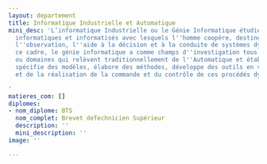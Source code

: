 ```yaml
---
layout: departement
title: Informatique Industrielle et Automatique
mini_desc: 'L’informatique Industrielle ou le Génie Informatique étudie les systèmes
  informatiques et informatisés avec lesquels l''homme coopère, destinés à la perception,
  l''observation, l''aide à la décision et à la conduite de systèmes dynamiques. Dans
  ce cadre, le génie informatique a comme champs d''investigation tous les sujets
  ou domaines qui relèvent traditionnellement de l''Automatique et établit des concepts,
  spécifie des modèles, élabore des méthodes, développe des outils en vue de la conception
  et de la réalisation de la commande et du contrôle de ces procédés dynamiques.

'
matieres_com: []
diplomes:
- nom_diplome: BTS
  nom_complet: Brevet deTechnicien Supérieur
  description: ''
  mini_description: ''
image: ''

---
```

